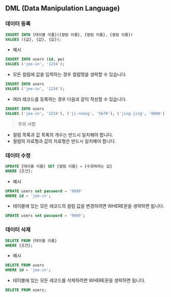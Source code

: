## DML (Data Manipulation Language)

### 데이터 등록

```SQL
INSERT INTO {테이블 이름}({컬럼 이름}, {컬럼 이름}, {컬럼 이름})
VALUES ({값}, {값}, {값});
```
- 예시
```SQL
INSERT INTO users (id, pw)
VALUES ('jee-in', '1234');
```
- 모든 컬럼에 값을 입력하는 경우 컬럼명을 생략할 수 있습니다.
```SQL
INSERT INTO users
VALUES ('jee-in', '1234');
```

- 여러 레코드를 등록하는 경우 다음과 같이 작성할 수 있습니다.
```SQL
INSERT INTO users
VALUES ('jee-in', '1234'), ('ji-reong', '5678'), ('jing-jing', '0000');
```

> 주의 사항
 - 컬럼 목록과 값 목록의 개수는 반드시 일치해야 합니다.
 - 컬럼의 자료형과 값의 자료형은 반드시 일치해야 합니다.

### 데이터 수정
```SQL
UPDATE {테이블 이름} SET {컬럼 이름} = {수정하려는 값} 
WHERE {조건};
```
- 예시
```SQL
UPDATE users set password = '9999'
WHERE id = 'jee-in';
```
- 테이블에 있는 모든 레코드의 컬럼 값을 변경하려면 WHERE문을 생략하면 됩니다.
```SQL
UPDATE users set password = '9999';
```

### 데이터 삭제
```SQL
DELETE FROM {테이블 이름}
WHERE {조건};
```
- 예시
```SQL
DELETE FROM users
WHERE id = 'jee-in';
```
- 테이블에 있는 모든 레코드를 삭제하려면 WHERE문을 생략하면 됩니다.
```SQL
DELETE FROM users;
```